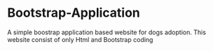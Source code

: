 # Bootstrap-Application

A simple boostrap application based website for dogs adoption. This website consist of only Html and Bootstrap coding
